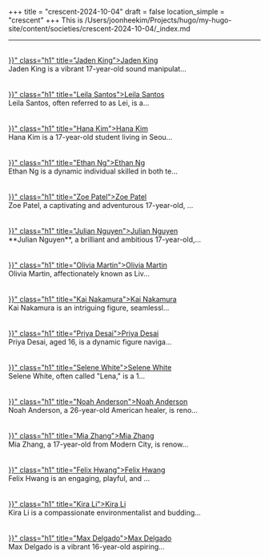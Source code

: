 +++
title = "crescent-2024-10-04"
draft = false
location_simple = "crescent"
+++
This is /Users/joonheekim/Projects/hugo/my-hugo-site/content/societies/crescent-2024-10-04/_index.md
<br>
<hr>
<br>
<a href="{{< ref "/persons/480c0062-18d3-44b7-bc8a-cd994751563c" >}}" class="h1" title="Jaden King">Jaden King</a>
<div class="plain">Jaden King is a vibrant 17-year-old sound manipulat...</div><br>
<br>
<a href="{{< ref "/persons/99f8b333-78de-48a5-96f4-5a4d5a58eb86" >}}" class="h1" title="Leila Santos">Leila Santos</a>
<div class="plain">Leila Santos, often referred to as Lei, is a...</div><br>
<br>
<a href="{{< ref "/persons/e0a8ef37-d926-4170-9554-6b8f5619a1b8" >}}" class="h1" title="Hana Kim">Hana Kim</a>
<div class="plain">Hana Kim is a 17-year-old student living in Seou...</div><br>
<br>
<a href="{{< ref "/persons/feee9e81-54d0-416d-8bbb-754783be623b" >}}" class="h1" title="Ethan Ng">Ethan Ng</a>
<div class="plain">Ethan Ng is a dynamic individual skilled in both te...</div><br>
<br>
<a href="{{< ref "/persons/2956e4dd-4117-4d9a-9794-5fe37c279dc9" >}}" class="h1" title="Zoe Patel">Zoe Patel</a>
<div class="plain">Zoe Patel, a captivating and adventurous 17-year-old, ...</div><br>
<br>
<a href="{{< ref "/persons/c2807a41-2980-42be-b0e6-0d3e06d7ba92" >}}" class="h1" title="Julian Nguyen">Julian Nguyen</a>
<div class="plain">**Julian Nguyen**, a brilliant and ambitious 17-year-old,...</div><br>
<br>
<a href="{{< ref "/persons/7088ec8d-7377-473e-be5d-59c09ad8808a" >}}" class="h1" title="Olivia Martin">Olivia Martin</a>
<div class="plain">Olivia Martin, affectionately known as Liv...</div><br>
<br>
<a href="{{< ref "/persons/0f5e2dd4-464c-4ec9-986a-94a232ab8df8" >}}" class="h1" title="Kai Nakamura">Kai Nakamura</a>
<div class="plain">Kai Nakamura is an intriguing figure, seamlessl...</div><br>
<br>
<a href="{{< ref "/persons/8fac4b65-9463-4c23-9f56-084580461449" >}}" class="h1" title="Priya Desai">Priya Desai</a>
<div class="plain">Priya Desai, aged 16, is a dynamic figure naviga...</div><br>
<br>
<a href="{{< ref "/persons/c0bbd219-82d8-4a35-a2dc-d28053aa5163" >}}" class="h1" title="Selene White">Selene White</a>
<div class="plain">Selene White, often called "Lena," is a 1...</div><br>
<br>
<a href="{{< ref "/persons/9fd19710-ee85-48ea-ac9f-daeb445b0e11" >}}" class="h1" title="Noah Anderson">Noah Anderson</a>
<div class="plain">Noah Anderson, a 26-year-old American healer, is reno...</div><br>
<br>
<a href="{{< ref "/persons/110d14e5-ac87-4e3d-9d40-b0280c33e892" >}}" class="h1" title="Mia Zhang">Mia Zhang</a>
<div class="plain">Mia Zhang, a 17-year-old from Modern City, is renow...</div><br>
<br>
<a href="{{< ref "/persons/651f3695-509f-416d-b32a-e2e364e9fcce" >}}" class="h1" title="Felix Hwang">Felix Hwang</a>
<div class="plain">Felix Hwang is an engaging, playful, and ...</div><br>
<br>
<a href="{{< ref "/persons/3cd57ef0-9d54-4d32-95ef-fde9b8dd80fd" >}}" class="h1" title="Kira Li">Kira Li</a>
<div class="plain">Kira Li is a compassionate environmentalist and budding...</div><br>
<br>
<a href="{{< ref "/persons/1a6161b5-dd75-45a8-b7c5-ec728fd0934b" >}}" class="h1" title="Max Delgado">Max Delgado</a>
<div class="plain">Max Delgado is a vibrant 16-year-old aspiring...</div><br>
<br>
